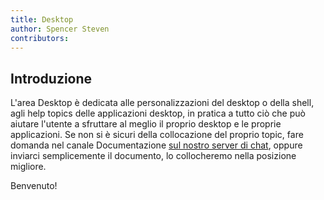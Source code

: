 ```yaml
---
title: Desktop
author: Spencer Steven
contributors:
---
```


## Introduzione

L'area Desktop è dedicata alle personalizzazioni del desktop o della shell, agli help topics delle applicazioni desktop, in pratica a tutto ciò che può aiutare l'utente a sfruttare al meglio il proprio desktop e le proprie applicazioni. Se non si è sicuri della collocazione del proprio topic, fare domanda nel canale Documentazione [sul nostro server di chat](https://chat.rockylinux.org), oppure inviarci semplicemente il documento, lo collocheremo nella posizione migliore.

Benvenuto!
